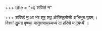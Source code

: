 +++
title = "०६ शविष्ठं न"

+++
शवि॑ष्ठं न॒ आ भ॑र शूर॒ शव॒ ओजि॑ष्ठ॒मोजो॑ अभिभूत उ॒ग्रम् ।  
विश्वा॑ द्यु॒म्ना वृष्ण्या॒ मानु॑षाणाम॒स्मभ्यं॑ दा हरिवो माद॒यध्यै॑ ॥